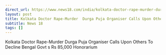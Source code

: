 ```yaml
---
direct_url: https://www.news18.com/india/kolkata-doctor-rape-murder-durga-puja-organiser-calls-upon-others-to-decline-bengal-govts-rs-85000-honorarium-9018976.html
layout: post
title: Kolkata Doctor Rape-Murder  Durga Puja Organiser Calls Upon Others To Decline Bengal Govt s Rs 85,000 Honorarium
subtitle: News 18
tags: []
---
```


Kolkata Doctor Rape-Murder  Durga Puja Organiser Calls Upon Others To Decline Bengal Govt s Rs 85,000 Honorarium

